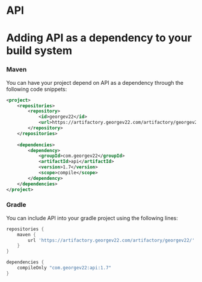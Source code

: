 # API

# Adding API as a dependency to your build system

### Maven

You can have your project depend on API as a dependency through the
following code snippets:

```xml
<project>
    <repositories>
        <repository>
            <id>georgev22</id>
            <url>https://artifactory.georgev22.com/artifactory/georgev22/</url>
        </repository>
    </repositories>
  
    <dependencies>
        <dependency>
            <groupId>com.georgev22</groupId>
            <artifactId>api</artifactId>
            <version>1.7</version>
            <scope>compile</scope>
        </dependency>
    </dependencies>
</project>
```

### Gradle

You can include API into your gradle project using the following lines:

```groovy
repositories {
    maven {
        url 'https://artifactory.georgev22.com/artifactory/georgev22/'
    }
}

dependencies {
    compileOnly "com.georgev22:api:1.7"
}
```
